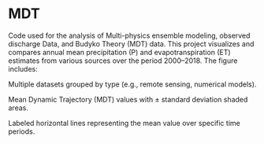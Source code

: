 # MDT
Code used for the analysis of Multi-physics ensemble modeling, observed discharge Data, and Budyko Theory (MDT) data.
This project visualizes and compares annual mean precipitation (P) and evapotranspiration (ET) estimates from various sources over the period 2000–2018. The figure includes:

Multiple datasets grouped by type (e.g., remote sensing, numerical models).

Mean Dynamic Trajectory (MDT) values with ± standard deviation shaded areas.

Labeled horizontal lines representing the mean value over specific time periods.
